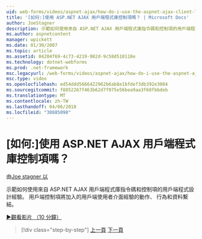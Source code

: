 ```yaml
---
uid: web-forms/videos/aspnet-ajax/how-do-i-use-the-aspnet-ajax-client-library-controls
title: '[如何:]使用 ASP.NET AJAX 用戶端程式庫控制項嗎？ | Microsoft Docs'
author: JoeStagner
description: 示範如何使用來自 ASP.NET AJAX 用戶端程式庫指令碼和控制項的用戶端程式設計經驗。 用戶端控制項加入動作，behavio...
ms.author: aspnetcontent
manager: wpickett
ms.date: 01/30/2007
ms.topic: article
ms.assetid: 04204f69-4c73-4219-982d-9c58d510118e
ms.technology: dotnet-webforms
ms.prod: .net-framework
msc.legacyurl: /web-forms/videos/aspnet-ajax/how-do-i-use-the-aspnet-ajax-client-library-controls
msc.type: video
ms.openlocfilehash: ed54ddd5666422962b6ab8e1bfdef3db392e3084
ms.sourcegitcommit: f8852267f463b62d7f975e56bea9aa3f68fbbdeb
ms.translationtype: MT
ms.contentlocale: zh-TW
ms.lasthandoff: 04/06/2018
ms.locfileid: "30885098"
---
```

<a name="how-do-i-use-the-aspnet-ajax-client-library-controls"></a>[如何:]使用 ASP.NET AJAX 用戶端程式庫控制項嗎？
====================
由[Joe stagner 以](https://github.com/JoeStagner)

示範如何使用來自 ASP.NET AJAX 用戶端程式庫指令碼和控制項的用戶端程式設計經驗。 用戶端控制項將加入的用戶端使用者介面經驗的動作、 行為和資料繫結。

[&#9654;觀看影片 （10 分鐘）](https://channel9.msdn.com/Blogs/ASP-NET-Site-Videos/how-do-i-use-the-aspnet-ajax-client-library-controls)

> [!div class="step-by-step"]
> [上一頁](how-do-i-aspnet-ajax-enable-an-existing-web-service.md)
> [下一頁](how-do-i-use-an-aspnet-ajax-scriptmanagerproxy.md)
